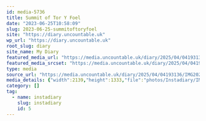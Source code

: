 ```yaml
---
id: media-5736
title: Summit of Tor Y Foel
date: "2023-06-25T10:58:09"
slug: 2023-06-25-summitoftoryfoel
site: "https://diary.uncountable.uk"
wp_url: "https://diary.uncountable.uk"
root_slug: diary
site_name: My Diary
featured_media_url: "https://media.uncountable.uk/diary/2025/04/04193136/IMG20230625115809-edited.webp"
featured_media_srcset: "https://media.uncountable.uk/diary/2025/04/04193136/IMG20230625115809-edited-300x187.webp 300w, https://media.uncountable.uk/diary/2025/04/04193136/IMG20230625115809-edited-1024x638.webp 1024w, https://media.uncountable.uk/diary/2025/04/04193136/IMG20230625115809-edited-150x150.webp 150w, https://media.uncountable.uk/diary/2025/04/04193136/IMG20230625115809-edited-640x399.webp 640w, https://media.uncountable.uk/diary/2025/04/04193136/IMG20230625115809-edited.webp 2139w"
type: media
source_url: "https://media.uncountable.uk/diary/2025/04/04193136/IMG20230625115809-edited.webp"
media_details: {"width":2139,"height":1333,"file":"photos/Instadiary/IMG20230625115809-edited.webp","filesize":175904,"sizes":{"medium":{"file":"IMG20230625115809-edited-300x187.webp","width":300,"height":187,"filesize":15404,"mime_type":"image/webp","source_url":"https://media.uncountable.uk/diary/2025/04/04193136/IMG20230625115809-edited-300x187.webp"},"large":{"file":"IMG20230625115809-edited-1024x638.webp","width":1024,"height":638,"filesize":119242,"mime_type":"image/webp","source_url":"https://media.uncountable.uk/diary/2025/04/04193136/IMG20230625115809-edited-1024x638.webp"},"thumbnail":{"file":"IMG20230625115809-edited-150x150.webp","width":150,"height":150,"filesize":6936,"mime_type":"image/webp","source_url":"https://media.uncountable.uk/diary/2025/04/04193136/IMG20230625115809-edited-150x150.webp"},"mobwidth":{"file":"IMG20230625115809-edited-640x399.webp","width":640,"height":399,"filesize":56132,"mime_type":"image/webp","source_url":"https://media.uncountable.uk/diary/2025/04/04193136/IMG20230625115809-edited-640x399.webp"},"full":{"file":"IMG20230625115809-edited.webp","width":2139,"height":1333,"mime_type":"image/webp","source_url":"https://media.uncountable.uk/diary/2025/04/04193136/IMG20230625115809-edited.webp"}},"image_meta":{"aperture":"0","credit":"","camera":"","caption":"","created_timestamp":"0","copyright":"","focal_length":"0","iso":"0","shutter_speed":"0","title":"","orientation":"0","keywords":[]}}
category: []
tag:
  - name: instadiary
    slug: instadiary
    id: 5
---
```


